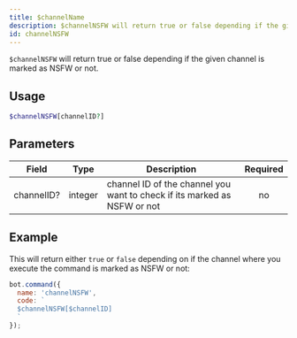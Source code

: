 ```yaml
---
title: $channelName 
description: $channelNSFW will return true or false depending if the given channel is marked as NSFW or not.
id: channelNSFW
---
```


`$channelNSFW` will return true or false depending if the given channel is marked as NSFW or not.

## Usage

```php
$channelNSFW[channelID?]
```

## Parameters 


| Field      | Type    | Description                                                              | Required |
| ---------- | ------- | ------------------------------------------------------------------------ | :------: |
| channelID? | integer | channel ID of the channel you want to check if its marked as NSFW or not |    no    |


## Example

This will return either `true` or `false` depending on if the channel where you execute the command is marked as NSFW or not:

```javascript
bot.command({
  name: 'channelNSFW',
  code: `
  $channelNSFW[$channelID]
  `
});
```